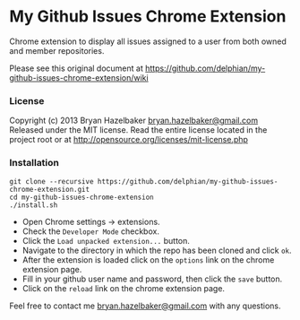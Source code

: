 My Github Issues Chrome Extension
=================================

Chrome extension to display all issues assigned to a user from both owned and member repositories.

Please see this original document at https://github.com/delphian/my-github-issues-chrome-extension/wiki

### License ###

Copyright (c) 2013 Bryan Hazelbaker bryan.hazelbaker@gmail.com Released under the MIT license. Read the entire license located in the project root or at http://opensource.org/licenses/mit-license.php

### Installation ###

```
git clone --recursive https://github.com/delphian/my-github-issues-chrome-extension.git
cd my-github-issues-chrome-extension
./install.sh
```

* Open Chrome settings -> extensions.
* Check the `Developer Mode` checkbox.
* Click the `Load unpacked extension...` button.
* Navigate to the directory in which the repo has been cloned and click `ok`.
* After the extension is loaded click on the `options` link on the chrome extension page.
* Fill in your github user name and password, then click the `save` button.
* Click on the `reload` link on the chrome extension page.

Feel free to contact me bryan.hazelbaker@gmail.com with any questions.
